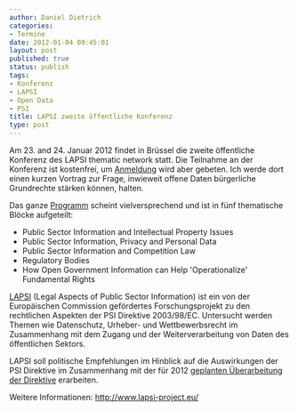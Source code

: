 ```yaml
---
author: Daniel Dietrich
categories:
- Termine
date: 2012-01-04 09:45:01
layout: post
published: true
status: publish
tags:
- Konferenz
- LAPSI
- Open Data
- PSI
title: LAPSI zweite öffentliche Konferenz
type: post
---
```


Am 23. and 24. Januar 2012 findet in Brüssel die zweite öffentliche Konferenz des LAPSI thematic network statt. Die Teilnahme an der Konferenz ist kostenfrei, um [Anmeldung](http://lapsi-conf02.eventbrite.com/) wird aber gebeten. Ich werde dort einen kurzen Vortrag zur Frage, inwieweit offene Daten bürgerliche Grundrechte stärken können, halten.

Das ganze [Programm](http://www.lapsi-project.eu/bruxellesprog) scheint vielversprechend und ist in fünf thematische Blöcke aufgeteilt:

* Public Sector Information and Intellectual Property Issues  
* Public Sector Information, Privacy and Personal Data  
* Public Sector Information and Competition Law  
* Regulatory Bodies  
* How Open Government Information can Help 'Operationalize' Fundamental Rights

[LAPSI](http://www.lapsi-project.eu/) (Legal Aspects of Public Sector Information) ist ein von der Europäischen Commission gefördertes Forschungsprojekt zu den rechtlichen Aspekten der PSI Direktive 2003/98/EC. Untersucht werden Themen wie Datenschutz, Urheber- und Wettbewerbsrecht im Zusammenhang mit dem Zugang und der Weiterverarbeitung von Daten des öffentlichen Sektors.

LAPSI soll politische Empfehlungen im Hinblick auf die Auswirkungen der PSI Direktive im Zusammenhang mit der für 2012 [geplanten Überarbeitung der Direktive](http://okfn.de/2011/12/die-open-data-strategie-der-europaeischen-kommission/) erarbeiten.

Weitere Informationen: <http://www.lapsi-project.eu/>